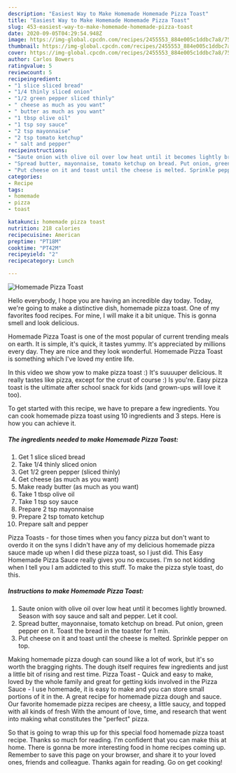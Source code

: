 ```yaml
---
description: "Easiest Way to Make Homemade Homemade Pizza Toast"
title: "Easiest Way to Make Homemade Homemade Pizza Toast"
slug: 453-easiest-way-to-make-homemade-homemade-pizza-toast
date: 2020-09-05T04:29:54.948Z
image: https://img-global.cpcdn.com/recipes/2455553_884e005c1ddbc7a8/751x532cq70/homemade-pizza-toast-recipe-main-photo.jpg
thumbnail: https://img-global.cpcdn.com/recipes/2455553_884e005c1ddbc7a8/751x532cq70/homemade-pizza-toast-recipe-main-photo.jpg
cover: https://img-global.cpcdn.com/recipes/2455553_884e005c1ddbc7a8/751x532cq70/homemade-pizza-toast-recipe-main-photo.jpg
author: Carlos Bowers
ratingvalue: 5
reviewcount: 5
recipeingredient:
- "1 slice sliced bread"
- "1/4 thinly sliced onion"
- "1/2 green pepper sliced thinly"
- " cheese as much as you want"
- " butter as much as you want"
- "1 tbsp olive oil"
- "1 tsp soy sauce"
- "2 tsp mayonnaise"
- "2 tsp tomato ketchup"
- " salt and pepper"
recipeinstructions:
- "Saute onion with olive oil over low heat until it becomes lightly browned. Season with soy sauce and salt and pepper. Let it cool."
- "Spread butter, mayonnaise, tomato ketchup on bread. Put onion, green pepper on it. Toast the bread in the toaster for 1 min."
- "Put cheese on it and toast until the cheese is melted. Sprinkle pepper on top."
categories:
- Recipe
tags:
- homemade
- pizza
- toast

katakunci: homemade pizza toast 
nutrition: 218 calories
recipecuisine: American
preptime: "PT18M"
cooktime: "PT42M"
recipeyield: "2"
recipecategory: Lunch

---
```



![Homemade Pizza Toast](https://img-global.cpcdn.com/recipes/2455553_884e005c1ddbc7a8/751x532cq70/homemade-pizza-toast-recipe-main-photo.jpg)

Hello everybody, I hope you are having an incredible day today. Today, we're going to make a distinctive dish, homemade pizza toast. One of my favorites food recipes. For mine, I will make it a bit unique. This is gonna smell and look delicious.

Homemade Pizza Toast is one of the most popular of current trending meals on earth. It is simple, it's quick, it tastes yummy. It's appreciated by millions every day. They are nice and they look wonderful. Homemade Pizza Toast is something which I've loved my entire life.

In this video we show yow to make pizza toast :) It&#39;s suuuuper delicious. It really tastes like pizza, except for the crust of course :) Is you&#39;re. Easy pizza toast is the ultimate after school snack for kids (and grown-ups will love it too).


To get started with this recipe, we have to prepare a few ingredients. You can cook homemade pizza toast using 10 ingredients and 3 steps. Here is how you can achieve it.

<!--inarticleads1-->

##### The ingredients needed to make Homemade Pizza Toast:

1. Get 1 slice sliced bread
1. Take 1/4 thinly sliced onion
1. Get 1/2 green pepper (sliced thinly)
1. Get  cheese (as much as you want)
1. Make ready  butter (as much as you want)
1. Take 1 tbsp olive oil
1. Take 1 tsp soy sauce
1. Prepare 2 tsp mayonnaise
1. Prepare 2 tsp tomato ketchup
1. Prepare  salt and pepper


Pizza Toasts - for those times when you fancy pizza but don&#39;t want to overdo it on the syns I didn&#39;t have any of my delicious homemade pizza sauce made up when I did these pizza toast, so I just did. This Easy Homemade Pizza Sauce really gives you no excuses. I&#39;m so not kidding when I tell you I am addicted to this stuff. To make the pizza style toast, do this. 

<!--inarticleads2-->

##### Instructions to make Homemade Pizza Toast:

1. Saute onion with olive oil over low heat until it becomes lightly browned. Season with soy sauce and salt and pepper. Let it cool.
1. Spread butter, mayonnaise, tomato ketchup on bread. Put onion, green pepper on it. Toast the bread in the toaster for 1 min.
1. Put cheese on it and toast until the cheese is melted. Sprinkle pepper on top.


Making homemade pizza dough can sound like a lot of work, but it&#39;s so worth the bragging rights. The dough itself requires few ingredients and just a little bit of rising and rest time. Pizza Toast - Quick and easy to make, loved by the whole family and great for getting kids involved in the Pizza Sauce - I use homemade, it is easy to make and you can store small portions of it in the. A great recipe for homemade pizza dough and sauce. Our favorite homemade pizza recipes are cheesy, a little saucy, and topped with all kinds of fresh With the amount of love, time, and research that went into making what constitutes the &#34;perfect&#34; pizza. 

So that is going to wrap this up for this special food homemade pizza toast recipe. Thanks so much for reading. I'm confident that you can make this at home. There is gonna be more interesting food in home recipes coming up. Remember to save this page on your browser, and share it to your loved ones, friends and colleague. Thanks again for reading. Go on get cooking!
